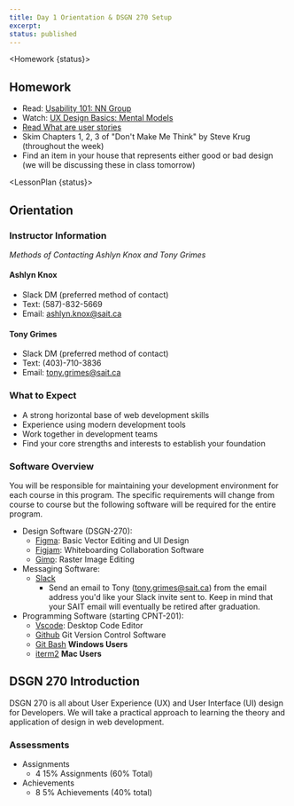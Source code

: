 ```yaml
---
title: Day 1 Orientation & DSGN 270 Setup
excerpt:
status: published
---
```


<script>

	import Homework from "$lib/components/Homework.svelte";
	import LessonPlan from "$lib/components/LessonPlan.svelte";
	import LabTime from "$lib/components/LabTime.svelte";

</script>

<Homework {status}>

## Homework

- Read: [Usability 101: NN Group](https://www.nngroup.com/articles/usability-101-introduction-to-usability/)
- Watch: [UX Design Basics: Mental Models](https://www.youtube.com/watch?v=9gM8K4ooavY)
- [Read What are user stories](https://www.atlassian.com/agile/project-management/user-stories)
- Skim Chapters 1, 2, 3 of "Don't Make Me Think" by Steve Krug (throughout the week)
- Find an item in your house that represents either good or bad design (we will be discussing these in class tomorrow)

</Homework>

<LessonPlan {status}>

## Orientation

### Instructor Information

_Methods of Contacting Ashlyn Knox and Tony Grimes_

#### Ashlyn Knox

- Slack DM (preferred method of contact)
- Text: (587)-832-5669
- Email: ashlyn.knox@sait.ca

#### Tony Grimes

- Slack DM (preferred method of contact)
- Text: (403)-710-3836
- Email: tony.grimes@sait.ca

### What to Expect

- A strong horizontal base of web development skills
- Experience using modern development tools
- Work together in development teams
- Find your core strengths and interests to establish your foundation

### Software Overview

You will be responsible for maintaining your development environment for each course in this program. The specific requirements will change from course to course but the following software will be required for the entire program.

- Design Software (DSGN-270):
  - [Figma](https://figma.com): Basic Vector Editing and UI Design
  - [Figjam](https://www.figma.com/figjam/): Whiteboarding Collaboration Software
  - [Gimp](https://www.gimp.org/): Raster Image Editing
- Messaging Software:
  - [Slack](https://slack.com/intl/en-ca/downloads/)
    - Send an email to Tony (tony.grimes@sait.ca) from the email address you'd like your Slack invite sent to. Keep in mind that your SAIT email will eventually be retired after graduation.
- Programming Software (starting CPNT-201):
  - [Vscode](https://code.visualstudio.com/): Desktop Code Editor
  - [Github](https://github.com) Git Version Control Software
  - [Git Bash](https://gitforwindows.org/) **Windows Users**
  - [iterm2](https://iterm2.com/) **Mac Users**

## DSGN 270 Introduction

DSGN 270 is all about User Experience (UX) and User Interface (UI) design for Developers. We will take a practical approach to learning the theory and application of design in web development.

### Assessments

- Assignments
  - 4 15% Assignments (60% Total)
- Achievements
  - 8 5% Achievements (40% total)

</LessonPlan>
